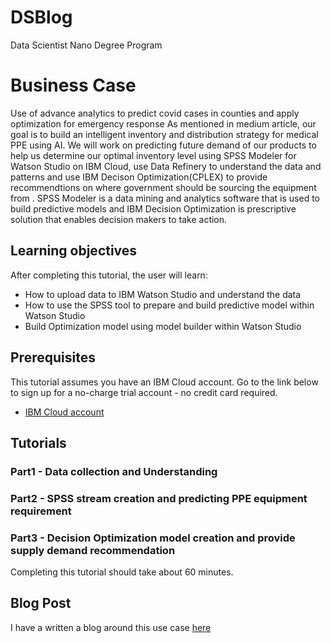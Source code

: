 # DSBlog
Data Scientist Nano Degree Program

# Business Case
Use of advance analytics to  predict covid cases in counties and apply optimization for emergency response
As mentioned in medium article, our goal is to build an intelligent inventory and distribution strategy for medical PPE using AI. We will work  on predicting future demand of our products to help us determine our optimal inventory level using SPSS Modeler for Watson Studio on IBM Cloud, use Data Refinery to understand the data and patterns and use IBM Decison Optimization(CPLEX) to provide recommendtions on where government should be sourcing the equipment from . SPSS Modeler is a data mining and analytics software that is used to build predictive models and IBM Decision Optimization is prescriptive solution that enables decision makers to take action.

## Learning objectives
After completing this tutorial, the user will learn:

* How to upload data to IBM Watson Studio and understand the data 
* How to use the SPSS tool to prepare and build predictive model within Watson Studio
* Build Optimization model using model builder within Watson Studio

## Prerequisites
This tutorial assumes you have an IBM Cloud account. Go to the link below to sign up for a no-charge trial account - no credit card required.
  - [IBM Cloud account](https://tinyurl.com/y4mzxow5)

## Tutorials

### Part1 - Data collection and Understanding
### Part2 - SPSS stream creation and predicting PPE equipment requirement
### Part3 - Decision Optimization model creation and provide supply demand recommendation

Completing this tutorial should take about 60 minutes.

## Blog Post 
I have a written a blog around this use case [here](https://medium.com/@nmdoshi/rapid-response-to-covid-19-598f8984470d)
